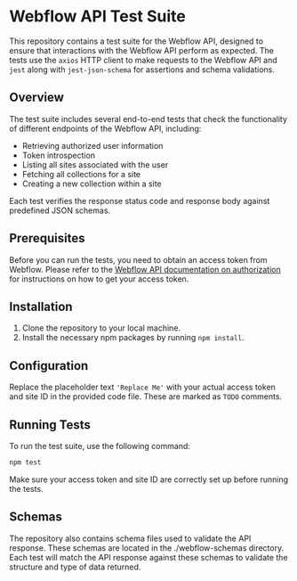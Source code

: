 # Webflow API Test Suite

This repository contains a test suite for the Webflow API, designed to ensure that interactions with the Webflow API perform as expected. The tests use the `axios` HTTP client to make requests to the Webflow API and `jest` along with `jest-json-schema` for assertions and schema validations.

## Overview

The test suite includes several end-to-end tests that check the functionality of different endpoints of the Webflow API, including:

- Retrieving authorized user information
- Token introspection
- Listing all sites associated with the user
- Fetching all collections for a site
- Creating a new collection within a site

Each test verifies the response status code and response body against predefined JSON schemas.

## Prerequisites

Before you can run the tests, you need to obtain an access token from Webflow. Please refer to the [Webflow API documentation on authorization](https://developers.webflow.com/reference/authorization) for instructions on how to get your access token.

## Installation

1. Clone the repository to your local machine.
2. Install the necessary npm packages by running `npm install`.

## Configuration

Replace the placeholder text `'Replace Me'` with your actual access token and site ID in the provided code file. These are marked as `TODO` comments.

## Running Tests

To run the test suite, use the following command:

```sh
npm test
```

Make sure your access token and site ID are correctly set up before running the tests.

## Schemas
The repository also contains schema files used to validate the API response. These schemas are located in the ./webflow-schemas directory. Each test will match the API response against these schemas to validate the structure and type of data returned.
